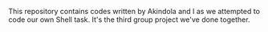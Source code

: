 This repository contains codes written by Akindola and I as we attempted to code our own Shell task. It's the third group project we've done together.
